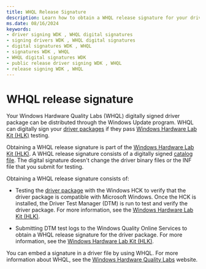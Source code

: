 ```yaml
---
title: WHQL Release Signature
description: Learn how to obtain a WHQL release signature for your driver package by testing it with the Windows Hardware Lab Kit (HLK).
ms.date: 08/16/2024
keywords:
- driver signing WDK , WHQL digital signatures
- signing drivers WDK , WHQL digital signatures
- digital signatures WDK , WHQL
- signatures WDK , WHQL
- WHQL digital signatures WDK
- public release driver signing WDK , WHQL
- release signing WDK , WHQL
---
```


# WHQL release signature

Your Windows Hardware Quality Labs (WHQL) digitally signed driver package can be distributed through the Windows Update program. WHQL can digitally sign your [driver packages](driver-packages.md) if they pass [Windows Hardware Lab Kit (HLK)](/windows-hardware/test/hlk/) testing.

Obtaining a WHQL release signature is part of the [Windows Hardware Lab Kit (HLK)](/windows-hardware/test/hlk/). A WHQL release signature consists of a digitally signed [catalog file](catalog-files.md). The digital signature doesn't change the driver binary files or the INF file that you submit for testing.

Obtaining a WHQL release signature consists of:

- Testing the [driver package](driver-packages.md) with the Windows HCK to verify that the driver package is compatible with Microsoft Windows. Once the HCK is installed, the Driver Test Manager (DTM) is run to test and verify the driver package. For more information, see the [Windows Hardware Lab Kit (HLK)](/windows-hardware/test/hlk/).

- Submitting DTM test logs to the Windows Quality Online Services to obtain a WHQL release signature for the driver package. For more information, see the [Windows Hardware Lab Kit (HLK)](/windows-hardware/test/hlk/).

You can embed a signature in a driver file by using WHQL. For more information about WHQL, see the [Windows Hardware Quality Labs](/previous-versions/windows/hardware/hck/jj124227(v=vs.85)) website.
